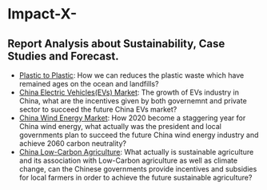 # Impact-X-
## Report Analysis about Sustainability, Case Studies and Forecast.

* [Plastic to Plastic](https://github.com/nico2997/Impact-X-/blob/main/Plastic%20to%20Plastic/Plastic%20to%20Plastic.pdf): How we can reduces the plastic waste which have remained ages on the ocean and landfills?
* [China Electric Vehicles(EVs) Market](https://github.com/nico2997/Impact-X-/blob/main/China%20Electric%20Vehicle%20Market/EV%20in%20China%20Market.pdf): The growth of EVs industry in China, what are the incentives given by both governemnt and private sector to succeed the future China EVs market?
* [China Wind Energy Market](https://github.com/nico2997/Impact-X-/blob/main/China%20Wind%20Energy%20Market/Wind%20Energy%20in%20China.pdf): How 2020 become a staggering year for China wind energy, what actually was the president and local governments plan to succeed the future China wind energy industry and achieve 2060 carbon neutrality?
* [China Low-Carbon Agriculture](https://github.com/nico2997/Impact-X-/blob/main/China%20Low-Carbon%20Agriculture/Low%20Carbon%20Agriculture.pdf): What actually is sustainable agriculture and its association with Low-Carbon agriculture as well as climate change, can the Chinese governments provide incentives and subsidies for local farmers in order to achieve the future sustainable agriculture?
